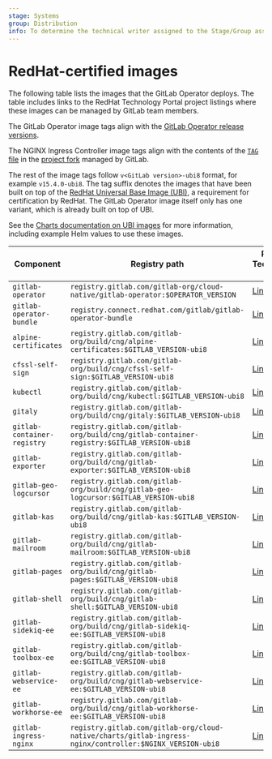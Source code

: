 ```yaml
---
stage: Systems
group: Distribution
info: To determine the technical writer assigned to the Stage/Group associated with this page, see https://about.gitlab.com/handbook/product/ux/technical-writing/#assignments
---
```


# RedHat-certified images

The following table lists the images that the GitLab Operator deploys. The table includes links to the
RedHat Technology Portal project listings where these images can be managed by GitLab team members.

The GitLab Operator image tags align with the
[GitLab Operator release versions](https://gitlab.com/gitlab-org/cloud-native/gitlab-operator/-/releases).

The NGINX Ingress Controller image tags align with the contents of the
[`TAG` file](https://gitlab.com/gitlab-org/cloud-native/charts/gitlab-ingress-nginx/-/blob/main/TAG) in the
[project fork](https://gitlab.com/gitlab-org/cloud-native/charts/gitlab-ingress-nginx) managed by GitLab.

The rest of the image tags follow `v<GitLab version>-ubi8` format, for example `v15.4.0-ubi8`. The tag suffix denotes
the images that have been built on top of the
[RedHat Universal Base Image (UBI)](https://catalog.redhat.com/software/containers/ubi8/ubi/5c359854d70cc534b3a3784e?container-tabs=overview),
a requirement for certification by RedHat. The GitLab Operator image itself only has one variant, which is already
built on top of UBI.

See the [Charts documentation on UBI images](https://docs.gitlab.com/charts/advanced/ubi/index.html)
for more information, including example Helm values to use these images.

Component | Registry path | RedHat Technology Portal
-|-|-
`gitlab-operator` | `registry.gitlab.com/gitlab-org/cloud-native/gitlab-operator:$OPERATOR_VERSION` | [Link](https://connect.redhat.com/projects/629f9d952cb3e76438a9d40e/overview)
`gitlab-operator-bundle` | `registry.connect.redhat.com/gitlab/gitlab-operator-bundle` | [Link](https://connect.redhat.com/projects/5f6cbaa04fcb1bc3f0425fbf/overview)
`alpine-certificates` | `registry.gitlab.com/gitlab-org/build/cng/alpine-certificates:$GITLAB_VERSION-ubi8` | [Link](https://connect.redhat.com/projects/5fb615212977e7063dba93d0/overview)
`cfssl-self-sign` | `registry.gitlab.com/gitlab-org/build/cng/cfssl-self-sign:$GITLAB_VERSION-ubi8` | [Link](https://connect.redhat.com/projects/63474d9a673c3c4e34995d26/overview)
`kubectl` | `registry.gitlab.com/gitlab-org/build/cng/kubectl:$GITLAB_VERSION-ubi8` | [Link](https://connect.redhat.com/projects/5fb611335e09a3c40183e67f/overview)
`gitaly` | `registry.gitlab.com/gitlab-org/build/cng/gitaly:$GITLAB_VERSION-ubi8` | [Link](https://connect.redhat.com/projects/5fb60ec6c65ee7c76a2ad0d8/overview)
`gitlab-container-registry` | `registry.gitlab.com/gitlab-org/build/cng/gitlab-container-registry:$GITLAB_VERSION-ubi8` | [Link](https://connect.redhat.com/projects/5fb611e7935e0609ade7b2cb/overview)
`gitlab-exporter` | `registry.gitlab.com/gitlab-org/build/cng/gitlab-exporter:$GITLAB_VERSION-ubi8` | [Link](https://connect.redhat.com/projects/5fb60d575e09a3c40183e67c/overview)
`gitlab-geo-logcursor` | `registry.gitlab.com/gitlab-org/build/cng/gitlab-geo-logcursor:$GITLAB_VERSION-ubi8` | [Link](https://connect.redhat.com/projects/630683e0290892d1ec194033/overview)
`gitlab-kas` | `registry.gitlab.com/gitlab-org/build/cng/gitlab-kas:$GITLAB_VERSION-ubi8` | [Link](https://connect.redhat.com/projects/6306824c0d53878b3b4cc60d/overview)
`gitlab-mailroom` | `registry.gitlab.com/gitlab-org/build/cng/gitlab-mailroom:$GITLAB_VERSION-ubi8` | [Link](https://connect.redhat.com/projects/5fb60e0a5e09a3c40183e67d/overview)
`gitlab-pages` | `registry.gitlab.com/gitlab-org/build/cng/gitlab-pages:$GITLAB_VERSION-ubi8` | [Link](https://connect.redhat.com/projects/630683acb2ab2de150584661/overview)
`gitlab-shell` | `registry.gitlab.com/gitlab-org/build/cng/gitlab-shell:$GITLAB_VERSION-ubi8` | [Link](https://connect.redhat.com/projects/5fb57b5d3379deb31cba93e5/overview)
`gitlab-sidekiq-ee` | `registry.gitlab.com/gitlab-org/build/cng/gitlab-sidekiq-ee:$GITLAB_VERSION-ubi8` | [Link](https://connect.redhat.com/projects/5fb60b4a2977e7063dba93cb/overview)
`gitlab-toolbox-ee` | `registry.gitlab.com/gitlab-org/build/cng/gitlab-toolbox-ee:$GITLAB_VERSION-ubi8` | [Link](https://connect.redhat.com/projects/60fb728cc3450afa1bb969e2/overview)
`gitlab-webservice-ee` | `registry.gitlab.com/gitlab-org/build/cng/gitlab-webservice-ee:$GITLAB_VERSION-ubi8` | [Link](https://connect.redhat.com/projects/5fb607e4c65ee7c76a2ad0d4/overview)
`gitlab-workhorse-ee` | `registry.gitlab.com/gitlab-org/build/cng/gitlab-workhorse-ee:$GITLAB_VERSION-ubi8` | [Link](https://connect.redhat.com/projects/5fb60c7b5e09a3c40183e67b/overview)
`gitlab-ingress-nginx` | `registry.gitlab.com/gitlab-org/cloud-native/charts/gitlab-ingress-nginx/controller:$NGINX_VERSION-ubi8` | [Link](https://connect.redhat.com/projects/63335544bc888bc1ff145420/overview)
